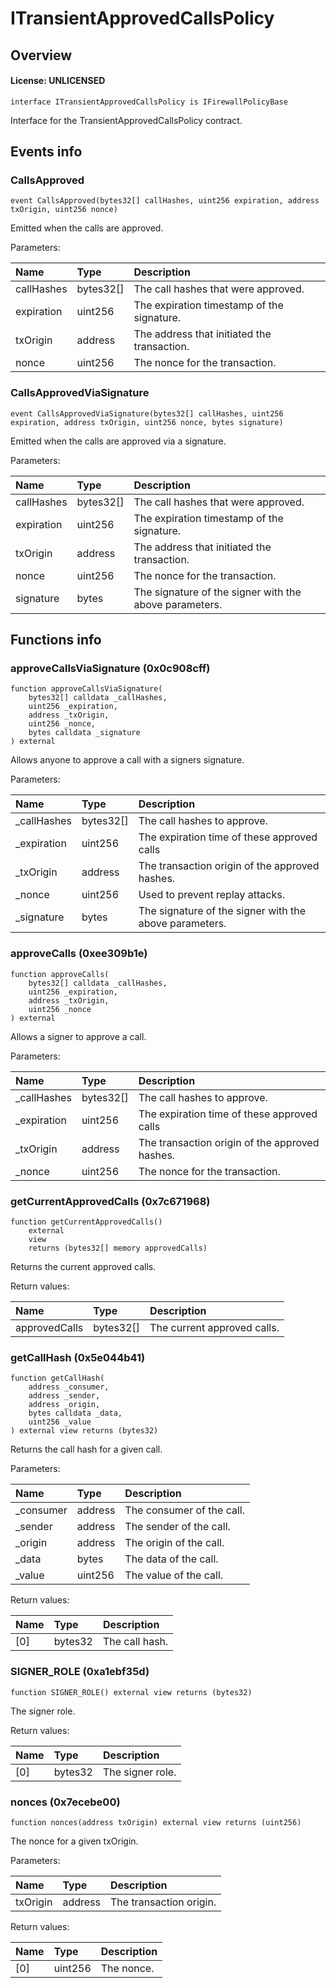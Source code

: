 # ITransientApprovedCallsPolicy

## Overview

#### License: UNLICENSED

```solidity
interface ITransientApprovedCallsPolicy is IFirewallPolicyBase
```

Interface for the TransientApprovedCallsPolicy contract.
## Events info

### CallsApproved

```solidity
event CallsApproved(bytes32[] callHashes, uint256 expiration, address txOrigin, uint256 nonce)
```

Emitted when the calls are approved.


Parameters:

| Name       | Type      | Description                                  |
| :--------- | :-------- | :------------------------------------------- |
| callHashes | bytes32[] | The call hashes that were approved.          |
| expiration | uint256   | The expiration timestamp of the signature.   |
| txOrigin   | address   | The address that initiated the transaction.  |
| nonce      | uint256   | The nonce for the transaction.               |

### CallsApprovedViaSignature

```solidity
event CallsApprovedViaSignature(bytes32[] callHashes, uint256 expiration, address txOrigin, uint256 nonce, bytes signature)
```

Emitted when the calls are approved via a signature.


Parameters:

| Name       | Type      | Description                                            |
| :--------- | :-------- | :----------------------------------------------------- |
| callHashes | bytes32[] | The call hashes that were approved.                    |
| expiration | uint256   | The expiration timestamp of the signature.             |
| txOrigin   | address   | The address that initiated the transaction.            |
| nonce      | uint256   | The nonce for the transaction.                         |
| signature  | bytes     | The signature of the signer with the above parameters. |

## Functions info

### approveCallsViaSignature (0x0c908cff)

```solidity
function approveCallsViaSignature(
    bytes32[] calldata _callHashes,
    uint256 _expiration,
    address _txOrigin,
    uint256 _nonce,
    bytes calldata _signature
) external
```

Allows anyone to approve a call with a signers signature.


Parameters:

| Name        | Type      | Description                                            |
| :---------- | :-------- | :----------------------------------------------------- |
| _callHashes | bytes32[] | The call hashes to approve.                            |
| _expiration | uint256   | The expiration time of these approved calls            |
| _txOrigin   | address   | The transaction origin of the approved hashes.         |
| _nonce      | uint256   | Used to prevent replay attacks.                        |
| _signature  | bytes     | The signature of the signer with the above parameters. |

### approveCalls (0xee309b1e)

```solidity
function approveCalls(
    bytes32[] calldata _callHashes,
    uint256 _expiration,
    address _txOrigin,
    uint256 _nonce
) external
```

Allows a signer to approve a call.


Parameters:

| Name        | Type      | Description                                     |
| :---------- | :-------- | :---------------------------------------------- |
| _callHashes | bytes32[] | The call hashes to approve.                     |
| _expiration | uint256   | The expiration time of these approved calls     |
| _txOrigin   | address   | The transaction origin of the approved hashes.  |
| _nonce      | uint256   | The nonce for the transaction.                  |

### getCurrentApprovedCalls (0x7c671968)

```solidity
function getCurrentApprovedCalls()
    external
    view
    returns (bytes32[] memory approvedCalls)
```

Returns the current approved calls.


Return values:

| Name          | Type      | Description                 |
| :------------ | :-------- | :-------------------------- |
| approvedCalls | bytes32[] | The current approved calls. |

### getCallHash (0x5e044b41)

```solidity
function getCallHash(
    address _consumer,
    address _sender,
    address _origin,
    bytes calldata _data,
    uint256 _value
) external view returns (bytes32)
```

Returns the call hash for a given call.


Parameters:

| Name      | Type    | Description                |
| :-------- | :------ | :------------------------- |
| _consumer | address | The consumer of the call.  |
| _sender   | address | The sender of the call.    |
| _origin   | address | The origin of the call.    |
| _data     | bytes   | The data of the call.      |
| _value    | uint256 | The value of the call.     |


Return values:

| Name | Type    | Description    |
| :--- | :------ | :------------- |
| [0]  | bytes32 | The call hash. |

### SIGNER_ROLE (0xa1ebf35d)

```solidity
function SIGNER_ROLE() external view returns (bytes32)
```

The signer role.


Return values:

| Name | Type    | Description      |
| :--- | :------ | :--------------- |
| [0]  | bytes32 | The signer role. |

### nonces (0x7ecebe00)

```solidity
function nonces(address txOrigin) external view returns (uint256)
```

The nonce for a given txOrigin.


Parameters:

| Name     | Type    | Description              |
| :------- | :------ | :----------------------- |
| txOrigin | address | The transaction origin.  |


Return values:

| Name | Type    | Description |
| :--- | :------ | :---------- |
| [0]  | uint256 | The nonce.  |
